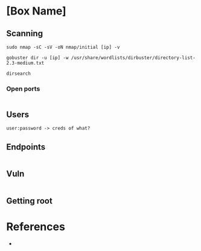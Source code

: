 # [Box Name]

## Scanning 

`sudo nmap -sC -sV -oN nmap/initial [ip] -v`

`gobuster dir -u [ip] -w /usr/share/wordlists/dirbuster/directory-list-2.3-medium.txt`

`dirsearch`

### Open ports

```

```

## Users


```
user:password -> creds of what?
```


## Endpoints
```

```



## Vuln


```
```
## Getting root


# References

* 
